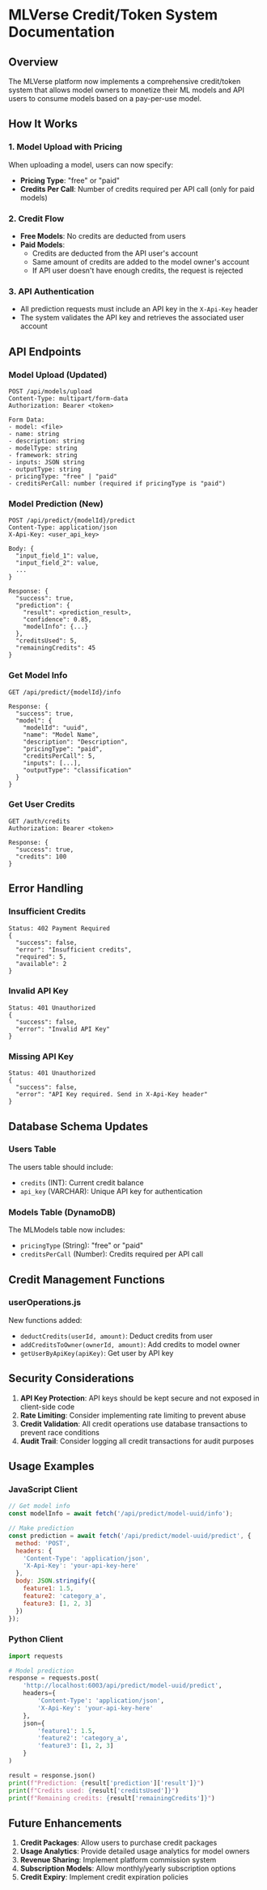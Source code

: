 # MLVerse Credit/Token System Documentation

## Overview
The MLVerse platform now implements a comprehensive credit/token system that allows model owners to monetize their ML models and API users to consume models based on a pay-per-use model.

## How It Works

### 1. Model Upload with Pricing
When uploading a model, users can now specify:
- **Pricing Type**: "free" or "paid"
- **Credits Per Call**: Number of credits required per API call (only for paid models)

### 2. Credit Flow
- **Free Models**: No credits are deducted from users
- **Paid Models**: 
  - Credits are deducted from the API user's account
  - Same amount of credits are added to the model owner's account
  - If API user doesn't have enough credits, the request is rejected

### 3. API Authentication
- All prediction requests must include an API key in the `X-Api-Key` header
- The system validates the API key and retrieves the associated user account

## API Endpoints

### Model Upload (Updated)
```
POST /api/models/upload
Content-Type: multipart/form-data
Authorization: Bearer <token>

Form Data:
- model: <file>
- name: string
- description: string
- modelType: string
- framework: string
- inputs: JSON string
- outputType: string
- pricingType: "free" | "paid"
- creditsPerCall: number (required if pricingType is "paid")
```

### Model Prediction (New)
```
POST /api/predict/{modelId}/predict
Content-Type: application/json
X-Api-Key: <user_api_key>

Body: {
  "input_field_1": value,
  "input_field_2": value,
  ...
}

Response: {
  "success": true,
  "prediction": {
    "result": <prediction_result>,
    "confidence": 0.85,
    "modelInfo": {...}
  },
  "creditsUsed": 5,
  "remainingCredits": 45
}
```

### Get Model Info
```
GET /api/predict/{modelId}/info

Response: {
  "success": true,
  "model": {
    "modelId": "uuid",
    "name": "Model Name",
    "description": "Description",
    "pricingType": "paid",
    "creditsPerCall": 5,
    "inputs": [...],
    "outputType": "classification"
  }
}
```

### Get User Credits
```
GET /auth/credits
Authorization: Bearer <token>

Response: {
  "success": true,
  "credits": 100
}
```

## Error Handling

### Insufficient Credits
```
Status: 402 Payment Required
{
  "success": false,
  "error": "Insufficient credits",
  "required": 5,
  "available": 2
}
```

### Invalid API Key
```
Status: 401 Unauthorized
{
  "success": false,
  "error": "Invalid API Key"
}
```

### Missing API Key
```
Status: 401 Unauthorized
{
  "success": false,
  "error": "API Key required. Send in X-Api-Key header"
}
```

## Database Schema Updates

### Users Table
The users table should include:
- `credits` (INT): Current credit balance
- `api_key` (VARCHAR): Unique API key for authentication

### Models Table (DynamoDB)
The MLModels table now includes:
- `pricingType` (String): "free" or "paid"
- `creditsPerCall` (Number): Credits required per API call

## Credit Management Functions

### userOperations.js
New functions added:
- `deductCredits(userId, amount)`: Deduct credits from user
- `addCreditsToOwner(ownerId, amount)`: Add credits to model owner
- `getUserByApiKey(apiKey)`: Get user by API key

## Security Considerations

1. **API Key Protection**: API keys should be kept secure and not exposed in client-side code
2. **Rate Limiting**: Consider implementing rate limiting to prevent abuse
3. **Credit Validation**: All credit operations use database transactions to prevent race conditions
4. **Audit Trail**: Consider logging all credit transactions for audit purposes

## Usage Examples

### JavaScript Client
```javascript
// Get model info
const modelInfo = await fetch('/api/predict/model-uuid/info');

// Make prediction
const prediction = await fetch('/api/predict/model-uuid/predict', {
  method: 'POST',
  headers: {
    'Content-Type': 'application/json',
    'X-Api-Key': 'your-api-key-here'
  },
  body: JSON.stringify({
    feature1: 1.5,
    feature2: 'category_a',
    feature3: [1, 2, 3]
  })
});
```

### Python Client
```python
import requests

# Model prediction
response = requests.post(
    'http://localhost:6003/api/predict/model-uuid/predict',
    headers={
        'Content-Type': 'application/json',
        'X-Api-Key': 'your-api-key-here'
    },
    json={
        'feature1': 1.5,
        'feature2': 'category_a',
        'feature3': [1, 2, 3]
    }
)

result = response.json()
print(f"Prediction: {result['prediction']['result']}")
print(f"Credits used: {result['creditsUsed']}")
print(f"Remaining credits: {result['remainingCredits']}")
```

## Future Enhancements

1. **Credit Packages**: Allow users to purchase credit packages
2. **Usage Analytics**: Provide detailed usage analytics for model owners
3. **Revenue Sharing**: Implement platform commission system
4. **Subscription Models**: Allow monthly/yearly subscription options
5. **Credit Expiry**: Implement credit expiration policies